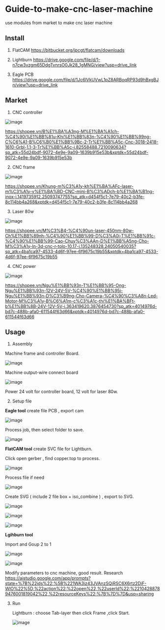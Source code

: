 # Guide-to-make-cnc-laser-machine
use modules from market to make cnc laser machine


## Install

1.  FlatCAM https://bitbucket.org/jpcgt/flatcam/downloads

2.  Lightburn https://drive.google.com/file/d/1-n7cw3vzgm65DdgTvnrsO0Jk28_1gMNG/view?usp=drive_link

3.  Eagle PCB https://drive.google.com/file/d/1Jc6lVkUVwL1pZ8ARBoqRP93d9hBxgBJn/view?usp=drive_link

##  Market

1.  CNC controller

![image](https://github.com/user-attachments/assets/19ee5130-b8ba-476d-98ab-c23db4b90601)



https://shopee.vn/B%E1%BA%A3ng-M%E1%BA%A1ch-%C4%90i%E1%BB%81u-Khi%E1%BB%83n-%C4%90%E1%BB%99ng-C%C6%A1-B%C6%B0%E1%BB%9Bc-2-Tr%E1%BB%A5c-Cnc-3018-2418-1610-Grbl-1.1-3-Tr%E1%BB%A5c-i.82558488.7210090634?sp_atk=55d24bdf-9072-4e9e-9a09-1639b915e53b&xptdk=55d24bdf-9072-4e9e-9a09-1639b915e53b

2.  CNC frame

   ![image](https://github.com/user-attachments/assets/06eef02f-ac08-4e48-90f9-b5e28f791a26)

https://shopee.vn/Khung-m%C3%A1y-kh%E1%BA%AFc-laser-m%C3%A1y-v%E1%BA%BD-CNC-mini-B%C3%ADch-b%E1%BA%B1ng-inox-i.1419735912.25093747755?sp_atk=d454f5c1-7e79-40c2-b3fe-8c114bb4a268&xptdk=d454f5c1-7e79-40c2-b3fe-8c114bb4a268

3. Laser 80w

  ![image](https://github.com/user-attachments/assets/0c8151c9-05fd-435d-9f27-34e5412def22)

  https://shopee.vn/M%C3%B4-%C4%90un-laser-450nm-80w-Ch%E1%BB%89nh-%C4%90%E1%BB%99-D%C3%A0i-T%E1%BB%91c-%C4%90%E1%BB%99-Cao-Chuy%C3%AAn-D%E1%BB%A5ng-Cho-M%C3%A1y-In-3d-cnc-r-tolo-10.17-i.135248328.24050540035?sp_atk=4ba1ca97-4533-4d6f-97ee-6f9675c19b55&xptdk=4ba1ca97-4533-4d6f-97ee-6f9675c19b55

4.  CNC power

   ![image](https://github.com/user-attachments/assets/29daa005-e6ea-40d3-b654-a99d6b59eb98)

   https://shopee.vn/Ngu%E1%BB%93n-T%E1%BB%95-Ong-Ngu%E1%BB%93n-12V-24V-5V-%C4%90%E1%BB%95i-Ngu%E1%BB%93n-D%C3%B9ng-Cho-Camera-%C4%90%C3%A8n-Led-Motor-M%C3%A1y-B%C6%A1m-c%C3%A1c-thi%E1%BA%BFt-b%E1%BB%8B-24V-12V-5V-i.363419620.3876454730?sp_atk=4014976d-bd7c-488b-afa0-611544f63d66&xptdk=4014976d-bd7c-488b-afa0-611544f63d66

## Usage

1. Assembly

  Machine frame and controller Board.
  

 ![image](https://github.com/user-attachments/assets/61c1a398-8cbe-43cb-ab6e-197ec59708b8)


  Machine output-wire connect board


 ![image](https://github.com/user-attachments/assets/b07c81ad-73c2-4472-bd2c-a08ff061d9b1)


  Power 24 volt for controller board, 12 volt for laser 80w.

2.   Setup file

   **Eagle tool** create file PCB , export cam


   ![image](https://github.com/user-attachments/assets/b3e98ee5-f477-42aa-af7b-40852e26b87c)

   Process job, then select folder to save.

   ![image](https://github.com/user-attachments/assets/f98c4f82-81f6-47b2-9c87-6a86413c49eb)


   **FlatCAM tool** create SVC file for Lightburn.

   Click open gerber , find copper.top to process.

   ![image](https://github.com/user-attachments/assets/dd5febf0-1697-4651-b3ec-9443d0b6a351)

   Process file if need

   ![image](https://github.com/user-attachments/assets/00888c6d-6c0d-43ed-a31c-2b81b1089df8)

   Create SVG ( include 2 file box + iso_combine ) , export to SVG.


   ![image](https://github.com/user-attachments/assets/75c9e327-8efc-436a-994e-aa108071f1b0)


   ![image](https://github.com/user-attachments/assets/5f24ee86-3b12-4ef3-b250-7959fb5f1c8a)


   ![image](https://github.com/user-attachments/assets/c6d2c347-b3dc-4417-9883-03eeaad7ee11)

  
   **Lgihburn tool**

   Import and Goup 2 to 1 


   ![image](https://github.com/user-attachments/assets/6f070ce7-438a-4be1-a0f9-ea5a307f1182)



   ![image](https://github.com/user-attachments/assets/a73f8763-0d79-429f-845c-70bb1600a71a)


   Modify parameters to cnc machine, good result.
   Research https://aistudio.google.com/app/prompts?state=%7B%22ids%22:%5B%221WA3iz43JVAnzSQjRSC6X6rtz2DiF-WIO%22%5D,%22action%22:%22open%22,%22userId%22:%22104288789476001819042%22,%22resourceKeys%22:%7B%7D%7D&usp=sharing

3. Run

   Lightburn : choose Tab-layer then click Frame ,click Start.


   ![image](https://github.com/user-attachments/assets/96a6e239-6ec8-42cf-b40c-0be4e5b15754)








   


  




